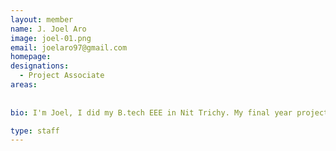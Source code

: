 ```yaml
---
layout: member
name: J. Joel Aro 
image: joel-01.png
email: joelaro97@gmail.com
homepage: 
designations: 
  - Project Associate
areas:
  
   
bio: I'm Joel, I did my B.tech EEE in Nit Trichy. My final year project was smart cars using CNN. Currently working as graduate developer in RBS, Chennai. I'm interested in machine learning and areas invloving deep learning process. 

type: staff 
---
```

